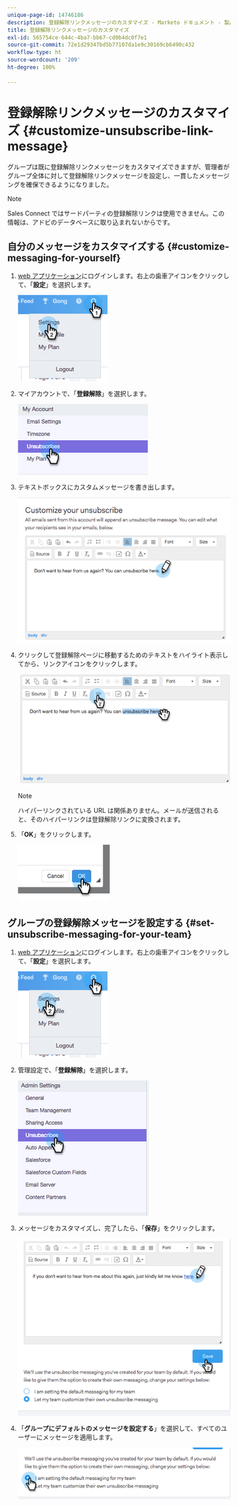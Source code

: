 ```yaml
---
unique-page-id: 14746186
description: 登録解除リンクメッセージのカスタマイズ - Marketo ドキュメント - 製品ドキュメント
title: 登録解除リンクメッセージのカスタマイズ
exl-id: 565754ce-644c-4ba7-bb67-cd0b4dc0f7e1
source-git-commit: 72e1d29347bd5b77107da1e9c30169cb6490c432
workflow-type: ht
source-wordcount: '209'
ht-degree: 100%

---
```


# 登録解除リンクメッセージのカスタマイズ {#customize-unsubscribe-link-message}

グループは既に登録解除リンクメッセージをカスタマイズできますが、管理者がグループ全体に対して登録解除リンクメッセージを設定し、一貫したメッセージングを確保できるようになりました。

>[!NOTE]
>
>Sales Connect ではサードパーティの登録解除リンクは使用できません。この情報は、アドビのデータベースに取り込まれないからです。

## 自分のメッセージをカスタマイズする {#customize-messaging-for-yourself}

1. [web アプリケーション](https://toutapp.com/login)にログインします。右上の歯車アイコンをクリックして、「**設定**」を選択します。

   ![](assets/one.png)

1. マイアカウントで、「**登録解除**」を選択します。

   ![](assets/two-1.png)

1. テキストボックスにカスタムメッセージを書き出します。

   ![](assets/three-1.png)

1. クリックして登録解除ページに移動するためのテキストをハイライト表示してから、リンクアイコンをクリックします。

   ![](assets/four-1.png)

   >[!NOTE]
   >
   >ハイパーリンクされている URL は関係ありません。メールが送信されると、そのハイパーリンクは登録解除リンクに変換されます。

1. 「**OK**」をクリックします。

   ![](assets/five.png)

## グループの登録解除メッセージを設定する {#set-unsubscribe-messaging-for-your-team}

1. [web アプリケーション](https://toutapp.com/login)にログインします。右上の歯車アイコンをクリックして、「**設定**」を選択します。

   ![](assets/six.png)

1. 管理設定で、「**登録解除**」を選択します。

   ![](assets/eight.png)

1. メッセージをカスタマイズし、完了したら、「**保存**」をクリックします。

   ![](assets/seven.png)

1. 「**グループにデフォルトのメッセージを設定する**」を選択して、すべてのユーザーにメッセージを適用します。

   ![](assets/eleven.png)
